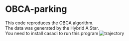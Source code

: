 # OBCA-parking
This code reproduces the OBCA algorithm.\
The data was generated by the Hybrid A Star.\
You need to install casadi to run this program
![trajectory](https://user-images.githubusercontent.com/74700040/229295839-3dd2fc64-5f79-4edd-9c4c-f4774a1d5501.jpg)
